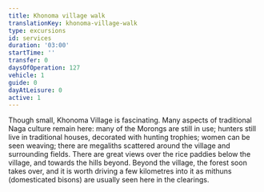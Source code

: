 ```yaml
---
title: Khonoma village walk
translationKey: khonoma-village-walk
type: excursions
id: services
duration: '03:00'
startTime: ''
transfer: 0
daysOfOperation: 127
vehicle: 1
guide: 0
dayAtLeisure: 0
active: 1
---
```

Though small, Khonoma Village is fascinating. Many aspects of traditional Naga culture remain here: many of the Morongs are still in use; hunters still live in traditional houses, decorated with hunting trophies; women can be seen weaving; there are megaliths scattered around the village and surrounding fields. There are great views over the rice paddies below the village, and towards the hills beyond. Beyond the village, the forest soon takes over, and it is worth driving a few kilometres into it as mithuns (domesticated bisons) are usually seen here in the clearings.